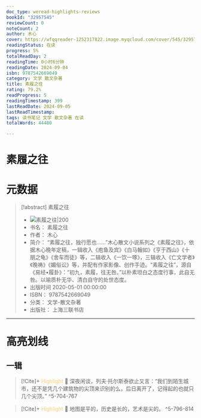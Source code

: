 ```yaml
---
doc_type: weread-highlights-reviews
bookId: "32957545"
reviewCount: 0
noteCount: 2
author: 木心
cover: https://wfqqreader-1252317822.image.myqcloud.com/cover/545/32957545/t7_32957545.jpg
readingStatus: 在读
progress: 5%
totalReadDay: 2
readingTime: 0小时6分钟
readingDate: 2024-09-04
isbn: 9787542669049
category: 文学 散文杂著
title: 素履之往
rating: 79.2%
readProgress: 5
readingTimestamp: 399
lastReadDate: 2024-09-05
lastReadTimestamp: 
tags: 读书笔记 文学 散文杂著 在读
totalWords: 44480

---
```


# 素履之往

# 元数据
> [!abstract] 素履之往
> - ![ 素履之往|200](https://wfqqreader-1252317822.image.myqcloud.com/cover/545/32957545/t7_32957545.jpg)
> - 书名： 素履之往
> - 作者： 木心
> - 简介： “素履之往，独行愿也……”木心散文小说系列之《素履之往》，依据木心晚年定稿，一辑收入《庖鱼及宾》《白马翰如》《亨于西山》《十朋之龟》《舍车而徒》等，二辑收入《一饮一啄》，三辑收入《亡文学者》《晚祷》《媚俗讼》等，并配有作家影像、创作手迹。“素履之往”，源自《易经•履卦》：“初九，素履，往无咎。”以朴素坦白之态度行事，此自无咎。以喻质朴无华、清白自守的处世态度。
> - 出版时间 2020-05-01 00:00:00
> - ISBN： 9787542669049
> - 分类： 文学-散文杂著
> - 出版社： 上海三联书店



---

# 高亮划线

## 一辑

> [!Cite]+ <span style="color: #ffce78;">Highlight</span>
> 📌 深夜闲谈，列夫·托尔斯泰欲止又言：“我们到陌生城市，还不是凭几个建筑物的尖顶来识别的么，后日离开了，记得起的也就只几个尖顶。”
> ^5-704-767

> [!Cite]+ <span style="color: #ffce78;">Highlight</span>
> 📌 地图是平的，历史是长的，艺术是尖的。
> ^5-796-814


